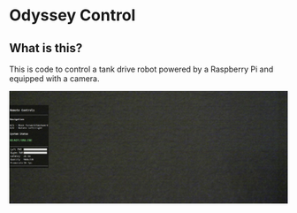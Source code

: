 # Odyssey Control

## What is this?

This is code to control a tank drive robot powered by a Raspberry Pi and equipped with a camera.

![Demo Image](img/example.png)
